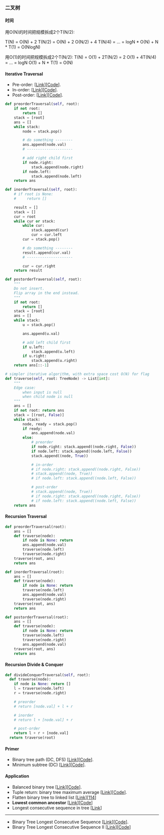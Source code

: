 ### 二叉树

#### 时间
用O(N)的时间把规模拆成2个T(N/2):

T(N) = O(N) + 2 T(N/2) = O(N) + 2 O(N/2) + 4 T(N/4) = ... = logN * O(N) + N * T(1) = O(NlogN)


用O(1)的时间把规模拆成2个T(N/2):
T(N) = O(1) + 2T(N/2) = 2 O(1) + 4T(N/4) = ... = logN O(1) + N * T(1) = O(N)

#### Iterative Traversal
* Pre-order: [[Link](https://leetcode.com/problems/binary-tree-preorder-traversal)][[Code](144_binary_tree_preorder_traversal.py)].
* In-order: [[Link](https://leetcode.com/problems/binary-tree-inorder-traversal)][[Code](94_binary_tree_inorder_traversal.py)].
* Post-order: [[Link](https://leetcode.com/problems/binary-tree-postorder-traversal)][[Code](145_binary_tree_postorder_traversal.py)].

```Python
def preorderTraversal(self, root):
    if not root:
        return []
    stack = [root]
    ans = []
    while stack:
        node = stack.pop()

        # do something --------
        ans.append(node.val)
        # ---------------------

        # add right child first
        if node.right:
            stack.append(node.right)
        if node.left:
            stack.append(node.left)
    return ans

def inorderTraversal(self, root):
    # if root is None:
    #     return []

    result = []
    stack = []
    cur = root
    while cur or stack:
        while cur:
            stack.append(cur)
            cur = cur.left
        cur = stack.pop()

        # do something --------
        result.append(cur.val)
        # ---------------------

        cur = cur.right
    return result

def postorderTraversal(self, root):
    """
    Do not insert.
    Flip array in the end instead.
    """
    if not root:
        return []
    stack = [root]
    ans = []
    while stack:
        u = stack.pop()

        ans.append(u.val)

        # add left child first
        if u.left:
            stack.append(u.left)
        if u.right:
            stack.append(u.right)
    return ans[::-1]
```

```Python
# simpler iterative algorithm, with extra space cost O(N) for flag
def traverse(self, root: TreeNode) -> List[int]:
    """
    Edge case:
        when input is null
        when child node is null
    """
    ans = []
    if not root: return ans
    stack = [(root, False)]
    while stack:
        node, ready = stack.pop()
        if ready:
            ans.append(node.val)
        else:
            # preorder
            if node.right: stack.append((node.right, False))
            if node.left: stack.append((node.left, False))
            stack.append((node, True))

            # in-order
            # if node.right: stack.append((node.right, False))
            # stack.append((node, True))
            # if node.left: stack.append((node.left, False))

            # post-order
            # stack.append((node, True))
            # if node.right: stack.append((node.right, False))
            # if node.left: stack.append((node.left, False))
    return ans
```



#### Recursion Traversal

```Python
def preorderTraversal(root):
    ans = []
    def traverse(node):
        if node is None: return
        ans.append(node.val)
        traverse(node.left)
        traverse(node.right)
    traverse(root, ans)
    return ans

def inorderTraversal(root):
    ans = []
    def traverse(node):
        if node is None: return
        traverse(node.left)
        ans.append(node.val)
        traverse(node.right)
    traverse(root, ans)
    return ans

def postorderTraversal(root):
    ans = []
    def traverse(node):
        if node is None: return
        traverse(node.left)
        traverse(node.right)
        ans.append(node.val)
    traverse(root, ans)
    return ans
```

#### Recursion Divide & Conquer

```Python
def divideConquerTraversal(self, root):
  def traverse(node):
    if node is None: return []
    l = traverse(node.left)
    r = traverse(node.right)

    # preorder
    # return [node.val] + l + r

    # inorder
    # return l + [node.val] + r

    # post-order
    return l + r + [node.val]
  return traverse(root)
```

#### Primer
* Binary tree path (DC, DFS) [[Link](https://leetcode.com/problems/binary-tree-paths)][[Code](257_binary_tree_paths.py)].
* Minimum subtree (DC) [[Link](https://starllap.space/2017/05/30/LintCode-596-Minimum-Subtree/)][[Code](minimum_subtree.py)].

#### Application
* Balanced binary tree [[Link](https://leetcode.com/problems/balanced-binary-tree/)][[Code](110_balanced_binary_tree.py)].
* Tuple return: binary tree maximum average [[Link](https://www.lintcode.com/problem/subtree-with-maximum-average/description)][[Code](binary_tree_maximum_average.py)].
* Flatten binary tree to linked list [[Link](https://leetcode.com/problems/flatten-binary-tree-to-linked-list/submissions/)][[114](114_flatten_binary_tree_to_linked_list.py)]
* **Lowest common ancestor** [[Link](https://leetcode.com/problems/lowest-common-ancestor-of-a-binary-tree/submissions/)][[Code](236_lowest_common_ancestor_of_a_binary_tree.py)]
* Longest consecutive sequence in tree [[Link]()]

___
* Binary Tree Longest Consecutive Sequence [[Link](https://leetcode.com/problems/binary-tree-longest-consecutive-sequence/)][[Code](298_binary_tree_longest_consecutive_sequencee.py)].
* Binary Tree Longest Consecutive Sequence II [[Link](https://leetcode.com/problems/binary-tree-longest-consecutive-sequence-ii/)][[Code](549_binary_tree_longest_consecutive_sequence_ii.py)]
